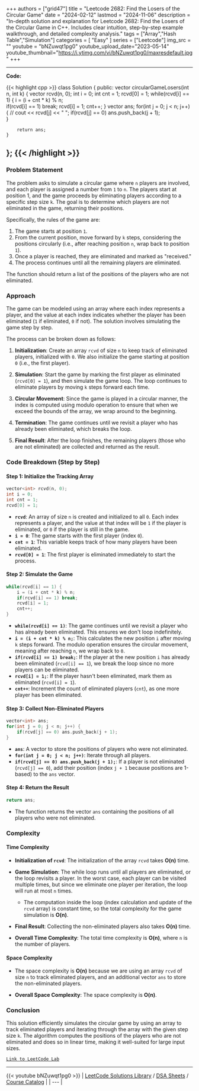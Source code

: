 
+++
authors = ["grid47"]
title = "Leetcode 2682: Find the Losers of the Circular Game"
date = "2024-02-12"
lastmod = "2024-11-06"
description = "In-depth solution and explanation for Leetcode 2682: Find the Losers of the Circular Game in C++. Includes clear intuition, step-by-step example walkthrough, and detailed complexity analysis."
tags = ["Array","Hash Table","Simulation"]
categories = [
    "Easy"
]
series = ["Leetcode"]
img_src = ""
youtube = "bNZuwqt1pg0"
youtube_upload_date="2023-05-14"
youtube_thumbnail="https://i.ytimg.com/vi/bNZuwqt1pg0/maxresdefault.jpg"
+++



---
**Code:**

{{< highlight cpp >}}
class Solution {
public:
    vector<int> circularGameLosers(int n, int k) {
        vector<int> rcvd(n, 0);
        int i = 0;
        int cnt = 1;
        rcvd[0] = 1;
        while(rcvd[i] == 1) {
            i = (i + cnt * k) % n;            
            if(rcvd[i] == 1) break;
            rcvd[i] = 1;
            cnt++;
        }
        vector<int> ans;
        for(int j = 0; j < n; j++) {
            // cout << rcvd[j] << " ";
            if(rcvd[j] == 0) ans.push_back(j + 1);            
        }

        return ans;
    }
};
{{< /highlight >}}
---

### Problem Statement

The problem asks to simulate a circular game where `n` players are involved, and each player is assigned a number from `1` to `n`. The players start at position 1, and the game proceeds by eliminating players according to a specific step size `k`. The goal is to determine which players are not eliminated in the game, returning their positions.

Specifically, the rules of the game are:
1. The game starts at position `1`.
2. From the current position, move forward by `k` steps, considering the positions circularly (i.e., after reaching position `n`, wrap back to position `1`).
3. Once a player is reached, they are eliminated and marked as "received."
4. The process continues until all the remaining players are eliminated.

The function should return a list of the positions of the players who are not eliminated.

### Approach

The game can be modeled using an array where each index represents a player, and the value at each index indicates whether the player has been eliminated (`1` if eliminated, `0` if not). The solution involves simulating the game step by step.

The process can be broken down as follows:

1. **Initialization**: Create an array `rcvd` of size `n` to keep track of eliminated players, initialized with `0`. We also initialize the game starting at position `0` (i.e., the first player).
   
2. **Simulation**: Start the game by marking the first player as eliminated (`rcvd[0] = 1`), and then simulate the game loop. The loop continues to eliminate players by moving `k` steps forward each time.

3. **Circular Movement**: Since the game is played in a circular manner, the index is computed using modulo operation to ensure that when we exceed the bounds of the array, we wrap around to the beginning.

4. **Termination**: The game continues until we revisit a player who has already been eliminated, which breaks the loop.

5. **Final Result**: After the loop finishes, the remaining players (those who are not eliminated) are collected and returned as the result.

### Code Breakdown (Step by Step)

#### Step 1: Initialize the Tracking Array

```cpp
vector<int> rcvd(n, 0);
int i = 0;
int cnt = 1;
rcvd[0] = 1;
```

- **`rcvd`**: An array of size `n` is created and initialized to all `0`. Each index represents a player, and the value at that index will be `1` if the player is eliminated, or `0` if the player is still in the game.
- **`i = 0`**: The game starts with the first player (index `0`).
- **`cnt = 1`**: This variable keeps track of how many players have been eliminated.
- **`rcvd[0] = 1`**: The first player is eliminated immediately to start the process.

#### Step 2: Simulate the Game

```cpp
while(rcvd[i] == 1) {
    i = (i + cnt * k) % n;
    if(rcvd[i] == 1) break;
    rcvd[i] = 1;
    cnt++;
}
```

- **`while(rcvd[i] == 1)`**: The game continues until we revisit a player who has already been eliminated. This ensures we don't loop indefinitely.
- **`i = (i + cnt * k) % n;`**: This calculates the new position `i` after moving `k` steps forward. The modulo operation ensures the circular movement, meaning after reaching `n`, we wrap back to `0`.
- **`if(rcvd[i] == 1) break;`**: If the player at the new position `i` has already been eliminated (`rcvd[i] == 1`), we break the loop since no more players can be eliminated.
- **`rcvd[i] = 1;`**: If the player hasn't been eliminated, mark them as eliminated (`rcvd[i] = 1`).
- **`cnt++`**: Increment the count of eliminated players (`cnt`), as one more player has been eliminated.

#### Step 3: Collect Non-Eliminated Players

```cpp
vector<int> ans;
for(int j = 0; j < n; j++) {
    if(rcvd[j] == 0) ans.push_back(j + 1);
}
```

- **`ans`**: A vector to store the positions of players who were not eliminated.
- **`for(int j = 0; j < n; j++)`**: Iterate through all players.
- **`if(rcvd[j] == 0) ans.push_back(j + 1);`**: If a player is not eliminated (`rcvd[j] == 0`), add their position (index `j + 1` because positions are 1-based) to the `ans` vector.

#### Step 4: Return the Result

```cpp
return ans;
```

- The function returns the vector `ans` containing the positions of all players who were not eliminated.

### Complexity

#### Time Complexity

- **Initialization of `rcvd`**: The initialization of the array `rcvd` takes **O(n)** time.
- **Game Simulation**: The while loop runs until all players are eliminated, or the loop revisits a player. In the worst case, each player can be visited multiple times, but since we eliminate one player per iteration, the loop will run at most `n` times.
  - The computation inside the loop (index calculation and update of the `rcvd` array) is constant time, so the total complexity for the game simulation is **O(n)**.
- **Final Result**: Collecting the non-eliminated players also takes **O(n)** time.

- **Overall Time Complexity**: The total time complexity is **O(n)**, where `n` is the number of players.

#### Space Complexity

- The space complexity is **O(n)** because we are using an array `rcvd` of size `n` to track eliminated players, and an additional vector `ans` to store the non-eliminated players.

- **Overall Space Complexity**: The space complexity is **O(n)**.

### Conclusion

This solution efficiently simulates the circular game by using an array to track eliminated players and iterating through the array with the given step size `k`. The algorithm computes the positions of the players who are not eliminated and does so in linear time, making it well-suited for large input sizes.

[`Link to LeetCode Lab`](https://leetcode.com/problems/find-the-losers-of-the-circular-game/description/)

---
{{< youtube bNZuwqt1pg0 >}}
| [LeetCode Solutions Library](https://grid47.xyz/leetcode/) / [DSA Sheets](https://grid47.xyz/sheets/) / [Course Catalog](https://grid47.xyz/courses/) |
| --- |
